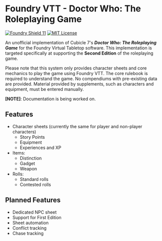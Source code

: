 # Foundry VTT - Doctor Who: The Roleplaying Game

[![Foundry Shield 11]][Foundry URL]
[![MIT License]][MIT URL]

An unofficial implementation of Cubicle 7's ***Doctor Who: The Roleplaying Game*** for the Foundry Virtual Tabletop software. This implementation is targeted specifically at supporting the **Second Edition** of the roleplaying game.

Please note that this system only provides character sheets and core mechanics to play the game using Foundry VTT. The core rulebook is required to understand the game. No compendiums with pre-existing data are provided. Material provided by supplements, such as characters and equipment, must be entered manually.

**[NOTE]**: Documentation is being worked on.

## Features

- Character sheets (currently the same for player and non-player characters)
  - Story Points
  - Equipment
  - Experiences and XP
- Items:
  - Distinction
  - Gadget
  - Weapon
- Rolls:
  - Standard rolls
  - Contested rolls

## Planned Features

- Dedicated NPC sheet
- Support for First Edition
- Sheet automation
- Conflict tracking
- Chase tracking

[Foundry Shield 11]: https://img.shields.io/badge/Foundry-11-informational
[Foundry URL]: https://foundryvtt.com

[MIT License]: https://img.shields.io/badge/License-MIT-green
[MIT URL]: https://github.com/NickEastNL/fvtt-doctor-who/blob/main/LICENSE